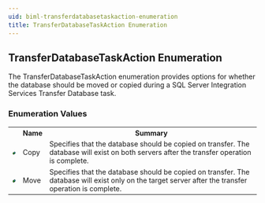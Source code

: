 ```yaml
---
uid: biml-transferdatabasetaskaction-enumeration
title: TransferDatabaseTaskAction Enumeration
---
```


## TransferDatabaseTaskAction Enumeration

<div class="LanguageSummary"><div class ="SummaryItem">The TransferDatabaseTaskAction enumeration provides options for whether the database should be moved or copied during a SQL Server Integration Services Transfer Database task.</div></div>
<div class="EnumValueGroup">

### Enumeration Values

<table id="EnumValue" class="MemberList"><tbody><tr><th class="MemberTypeIconColumnHeader">&nbsp;</th><th class="MemberNameColumnHeader">Name</th><th class="MemberSummaryColumnHeader">Summary</th></tr><tr class="cd0"><td align="center" class="MemberTypeIcon"><img src="enumValue.png"></img></td><td class="MemberName">Copy</td><td class="MemberSummary"><div class ="SummaryItem">Specifies that the database should be copied on transfer.  The database will exist on both servers after the transfer operation is complete.</div></td></tr><tr class="cd1"><td align="center" class="MemberTypeIcon"><img src="enumValue.png"></img></td><td class="MemberName">Move</td><td class="MemberSummary"><div class ="SummaryItem">Specifies that the database should be copied on transfer.  The database will exist only on the target server after the transfer operation is complete.</div></td></tr></tbody></table>
</div>